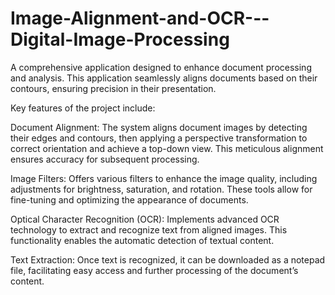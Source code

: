 # Image-Alignment-and-OCR---Digital-Image-Processing

A comprehensive application designed to enhance document processing and analysis. This application seamlessly aligns documents based on their contours, ensuring precision in their presentation.

Key features of the project include:

Document Alignment: The system aligns document images by detecting their edges and contours, then applying a perspective transformation to correct orientation and achieve a top-down view. This meticulous alignment ensures accuracy for subsequent processing.

Image Filters: Offers various filters to enhance the image quality, including adjustments for brightness, saturation, and rotation. These tools allow for fine-tuning and optimizing the appearance of documents.

Optical Character Recognition (OCR): Implements advanced OCR technology to extract and recognize text from aligned images. This functionality enables the automatic detection of textual content.

Text Extraction: Once text is recognized, it can be downloaded as a notepad file, facilitating easy access and further processing of the document’s content.
